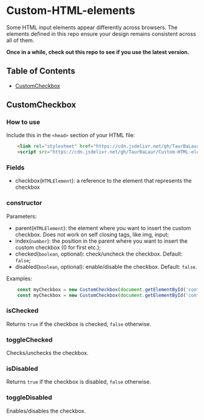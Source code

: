 # Custom-HTML-elements
Some HTML input elements appear differently across browsers. The elements defined in this repo ensure your design remains consistent across all of them.

**Once in a while, check out this repo to see if you use the latest version.**

## Table of Contents
- [CustomCheckbox](#customcheckbox)

## CustomCheckbox

### How to use
Include this in the `<head>` section of your HTML file:
```html
	<link rel="stylesheet" href="https://cdn.jsdelivr.net/gh/TaurBaLaur/Custom-HTML-elements@1.0.0/custom-checkbox/custom-checkbox-styles.css">
	<script src="https://cdn.jsdelivr.net/gh/TaurBaLaur/Custom-HTML-elements@1.0.0/custom-checkbox/custom-checkbox-script.js"></script>
```

### Fields
- checkbox(`HTMLElement`): a reference to the element that represents the checkbox

### constructor
Parameters:
- parent(`HTMLElement`): the element where you want to insert the custom checkbox. Does not work on self closing tags, like img, input;
- index(`number`): the position in the parent where you want to insert the custom checkbox (0 for first etc.);
- checked(`boolean`, optional): check/uncheck the checkbox. Default: `false`;
- disabled(`boolean`, optional): enable/disable the checkbox. Default: `false`.

Examples:
```js
	const myCheckbox = new CustomCheckbox(document.getElementById('container'),0);
	const myCheckbox = new CustomCheckbox(document.getElementById('container'), 0, checked = true, disabled = true);
```

### isChecked
Returns `true` if the checkbox is checked, `false` otherwise.

### toggleChecked
Checks/unchecks the checkbox.

### isDisabled
Returns `true` if the checkbox is disabled, `false` otherwise.

### toggleDisabled
Enables/disables the checkbox.
